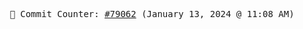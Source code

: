 <p align="center">
    <samp>
        📮 Commit Counter: <a href="https://github.com/Javascript-void0/Javascript-void0/commits/main">#79062</a> (January 13, 2024 @ 11:08 AM)
    </samp>
</p>